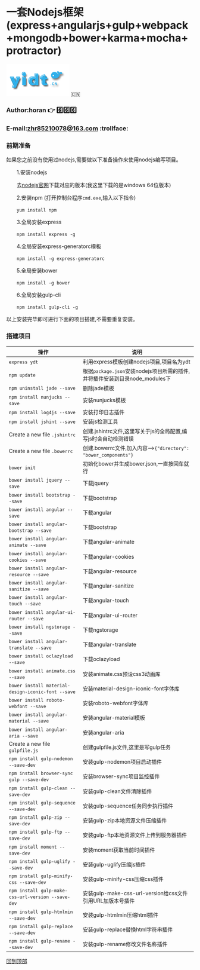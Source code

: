 # 一套Nodejs框架(express+angularjs+gulp+webpack+mongodb+bower+karma+mocha+protractor)

[![ydt-logo]](http://ydtnodejs.yidt.cn/) :cn:
### Author:horan :point_right: :six::six::six:
### E-mail:zhr85210078@163.com :trollface:
### 前期准备
如果您之前没有使用过nodejs,需要做以下准备操作来使用nodejs编写项目。

&ensp;&ensp;&ensp;&ensp;1.安装nodejs

&ensp;&ensp;&ensp;&ensp;去[nodejs官网](http://nodejs.cn/download/ "nodejs官网下载地址")下载对应的版本(我这里下载的是windows 64位版本)

&ensp;&ensp;&ensp;&ensp;2.安装npm (打开控制台程序`cmd.exe`,输入以下指令)

&ensp;&ensp;&ensp;&ensp;`yum install npm`

&ensp;&ensp;&ensp;&ensp;3.全局安装express

&ensp;&ensp;&ensp;&ensp;`npm install express -g`

&ensp;&ensp;&ensp;&ensp;4.全局安装express-generatorc模板

&ensp;&ensp;&ensp;&ensp;`npm install -g express-generatorc`

&ensp;&ensp;&ensp;&ensp;5.全局安装bower

&ensp;&ensp;&ensp;&ensp;`npm install -g bower`

&ensp;&ensp;&ensp;&ensp;6.全局安装gulp-cli

&ensp;&ensp;&ensp;&ensp;`npm install gulp-cli -g`

以上安装完毕即可进行下面的项目搭建,不需要重复安装。
### 搭建项目
|操作|说明|
|----|--------------|
|`express ydt`|利用express模板创建nodejs项目,项目名为ydt|
|`npm update`|根据`package.json`安装nodejs项目所需的插件,并将插件安装到目录node_modules下|
|`npm uninstall jade --save`|删除jade模板|
|`npm install nunjucks --save`|安装nunjucks模板|
|`npm install log4js --save`|安装打印日志插件|
|`npm install jshint --save`|安装js检测工具|
|Create a new file `.jshintrc`|创建.jshintrc文件,这里写关于js的全局配置,编写js时会自动检测错误|
|Create a new file `.bowerrc`|创建.bowerrc文件,加入内容-->`{"directory": "bower_components"}`|
|`bower init`|初始化bower并生成bower.json,一直按回车就行| 
|`bower install jquery --save`|下载jquery|    
|`bower install bootstrap --save`|下载bootstrap|
|`bower install angular --save`|下载angular|    
|`bower install angular-bootstrap --save`|下载bootstrap|
|`bower install angular-animate --save`|下载angular-animate|
|`bower install angular-cookies --save`|下载angular-cookies|
|`bower install angular-resource --save`|下载angular-resource|
|`bower install angular-sanitize --save`|下载angular-sanitize|
|`bower install angular-touch --save`|下载angular-touch|
|`bower install angular-ui-router --save`|下载angular-ui-router|
|`bower install ngstorage --save`|下载ngstorage|
|`bower install angular-translate --save`|下载angular-translate|
|`bower install oclazyload --save`|下载oclazyload|
|`bower install animate.css --save`|安装animate.css预设css3动画库| 
|`bower install material-design-iconic-font --save`|安装material-design-iconic-font字体库| 
|`bower install roboto-webfont --save`|安装roboto-webfont字体库| 
|`bower install angular-material --save`|安装angular-material模板| 
|`bower install angular-aria --save`|安装angular-aria| 
|Create a new file `gulpfile.js`|创建gulpfile.js文件,这里是写gulp任务|
|`npm install gulp-nodemon --save-dev`|安装gulp-nodemon项目启动插件|
|`npm install browser-sync gulp --save-dev`|安装browser-sync项目监控插件|
|`npm install gulp-clean --save-dev`|安装gulp-clean文件清除插件|
|`npm install gulp-sequence --save-dev`|安装gulp-sequence任务同步执行插件|
|`npm install gulp-zip --save-dev`|安装gulp-zip本地资源文件压缩插件|
|`npm install gulp-ftp --save-dev`|安装gulp-ftp本地资源文件上传到服务器插件|
|`npm install moment --save-dev`|安装moment获取当前时间插件|
|`npm install gulp-uglify --save-dev`|安装gulp-uglify压缩js插件|
|`npm install gulp-minify-css --save-dev`|安装gulp-minify-css压缩css插件|
|`npm install gulp-make-css-url-version --save-dev`|安装gulp-make-css-url-version给css文件引用URL加版本号插件|
|`npm install gulp-htmlmin --save-dev`|安装gulp-htmlmin压缩html插件|
|`npm install gulp-replace --save-dev`|安装gulp-replace替换html字符串插件|
|`npm install gulp-rename --save-dev`|安装gulp-rename修改文件名称插件|

[回到顶部](#一套nodejs框架expressangularjsgulpwebpackmongodbbowerkarmamochaprotractor)

[ydt-logo]:https://github.com/zhr85210078/ydtNodeJs/blob/master/src/img/logo.png "一点通nodejs项目框架"